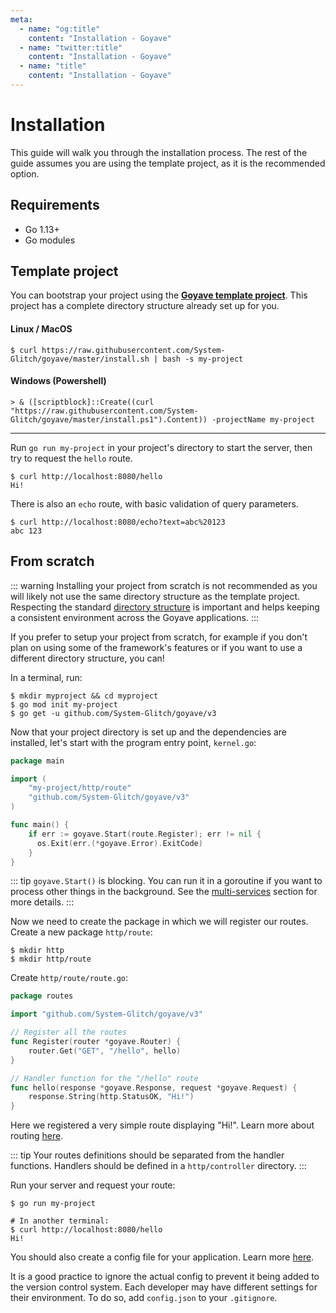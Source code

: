 ```yaml
---
meta:
  - name: "og:title"
    content: "Installation - Goyave"
  - name: "twitter:title"
    content: "Installation - Goyave"
  - name: "title"
    content: "Installation - Goyave"
---
```


# Installation

This guide will walk you through the installation process. The rest of the guide assumes you are using the template project, as it is the recommended option.

## Requirements

- Go 1.13+
- Go modules

## Template project

You can bootstrap your project using the **[Goyave template project](https://github.com/System-Glitch/goyave-template)**. This project has a complete directory structure already set up for you.

#### Linux / MacOS

```
$ curl https://raw.githubusercontent.com/System-Glitch/goyave/master/install.sh | bash -s my-project
```

#### Windows (Powershell)

```
> & ([scriptblock]::Create((curl "https://raw.githubusercontent.com/System-Glitch/goyave/master/install.ps1").Content)) -projectName my-project
```

---

Run `go run my-project` in your project's directory to start the server, then try to request the `hello` route.
```
$ curl http://localhost:8080/hello
Hi!
```

There is also an `echo` route, with basic validation of query parameters.
```
$ curl http://localhost:8080/echo?text=abc%20123
abc 123
```

## From scratch

::: warning
Installing your project from scratch is not recommended as you will likely not use the same directory structure as the template project. Respecting the standard [directory structure](./architecture-concepts.html#directory-structure) is important and helps keeping a consistent environment across the Goyave applications.
:::

If you prefer to setup your project from scratch, for example if you don't plan on using some of the framework's features or if you want to use a different directory structure, you can!

In a terminal, run:
```
$ mkdir myproject && cd myproject
$ go mod init my-project
$ go get -u github.com/System-Glitch/goyave/v3
```

Now that your project directory is set up and the dependencies are installed, let's start with the program entry point, `kernel.go`:
``` go
package main

import (
    "my-project/http/route"
    "github.com/System-Glitch/goyave/v3"
)

func main() {
    if err := goyave.Start(route.Register); err != nil {
      os.Exit(err.(*goyave.Error).ExitCode)
    }
}
```

::: tip
`goyave.Start()` is blocking. You can run it in a goroutine if you want to process other things in the background. See the [multi-services](./advanced/multi-services.html) section for more details.
:::

Now we need to create the package in which we will register our routes. Create a new package `http/route`:
```
$ mkdir http
$ mkdir http/route
```

Create `http/route/route.go`:
``` go
package routes

import "github.com/System-Glitch/goyave/v3"

// Register all the routes
func Register(router *goyave.Router) {
	router.Get("GET", "/hello", hello)
}

// Handler function for the "/hello" route
func hello(response *goyave.Response, request *goyave.Request) {
	response.String(http.StatusOK, "Hi!")
}
```

Here we registered a very simple route displaying "Hi!". Learn more about routing [here](./basics/routing.html).

::: tip
Your routes definitions should be separated from the handler functions. Handlers should be defined in a `http/controller` directory.
:::

Run your server and request your route:
```
$ go run my-project

# In another terminal:
$ curl http://localhost:8080/hello
Hi!
```

You should also create a config file for your application. Learn more [here](./configuration.html).

It is a good practice to ignore the actual config to prevent it being added to the version control system. Each developer may have different settings for their environment. To do so, add `config.json` to your `.gitignore`.
